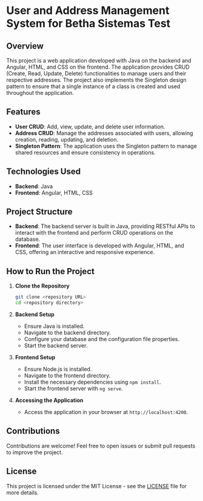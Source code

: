 # User and Address Management System for Betha Sistemas Test

## Overview

This project is a web application developed with Java on the backend and Angular, HTML, and CSS on the frontend. The application provides CRUD (Create, Read, Update, Delete) functionalities to manage users and their respective addresses. The project also implements the Singleton design pattern to ensure that a single instance of a class is created and used throughout the application.

## Features

- **User CRUD**: Add, view, update, and delete user information.
- **Address CRUD**: Manage the addresses associated with users, allowing creation, reading, updating, and deletion.
- **Singleton Pattern**: The application uses the Singleton pattern to manage shared resources and ensure consistency in operations.

## Technologies Used

- **Backend**: Java
- **Frontend**: Angular, HTML, CSS

## Project Structure

- **Backend**: The backend server is built in Java, providing RESTful APIs to interact with the frontend and perform CRUD operations on the database.
- **Frontend**: The user interface is developed with Angular, HTML, and CSS, offering an interactive and responsive experience.

## How to Run the Project

1. **Clone the Repository**

    ```bash
    git clone <repository URL>
    cd <repository directory>
    ```

2. **Backend Setup**

    - Ensure Java is installed.
    - Navigate to the backend directory.
    - Configure your database and the configuration file properties.
    - Start the backend server.

3. **Frontend Setup**

    - Ensure Node.js is installed.
    - Navigate to the frontend directory.
    - Install the necessary dependencies using `npm install`.
    - Start the frontend server with `ng serve`.

4. **Accessing the Application**

    - Access the application in your browser at `http://localhost:4200`.

## Contributions

Contributions are welcome! Feel free to open issues or submit pull requests to improve the project.

## License

This project is licensed under the MIT License - see the [LICENSE](LICENSE) file for more details.
